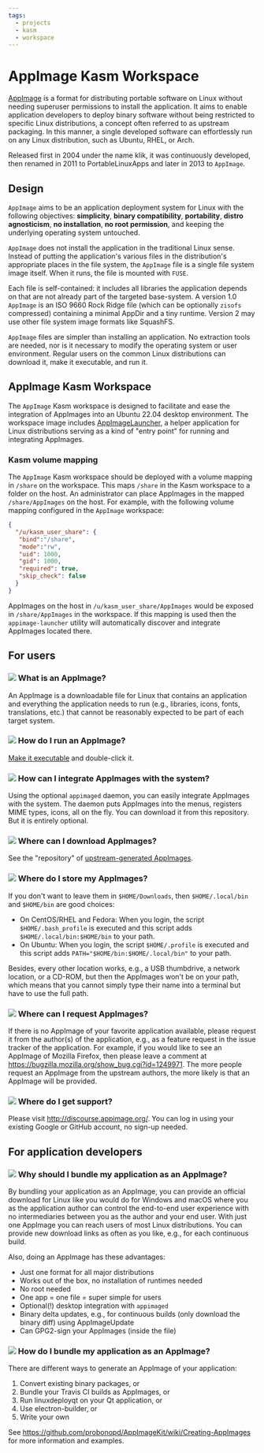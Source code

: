```yaml
---
tags:
  - projects
  - kasm
  - workspace
---
```


# AppImage Kasm Workspace

[AppImage](https://appimage.org) is a format for distributing portable software
on Linux without needing superuser permissions to install the application.
It aims to enable application developers to deploy binary software without
being restricted to specific Linux distributions, a concept often referred
to as upstream packaging. In this manner, a single developed software can
effortlessly run on any Linux distribution, such as Ubuntu, RHEL, or Arch.

Released first in 2004 under the name klik, it was continuously developed,
then renamed in 2011 to PortableLinuxApps and later in 2013 to `AppImage`.

## Design

`AppImage` aims to be an application deployment system for Linux with the
following objectives: **simplicity**, **binary compatibility**, **portability**,
**distro agnosticism**, **no installation**, **no root permission**, and keeping
the underlying operating system untouched.

`AppImage` does not install the application in the traditional Linux sense.
Instead of putting the application's various files in the distribution's
appropriate places in the file system, the `AppImage` file is a single file
system image itself. When it runs, the file is mounted with `FUSE`.

Each file is self-contained: it includes all libraries the application depends
on that are not already part of the targeted base-system. A version 1.0
`AppImage` is an ISO 9660 Rock Ridge file (which can be optionally `zisofs`
compressed) containing a minimal AppDir and a tiny runtime. Version 2 may use
other file system image formats like SquashFS.

`AppImage` files are simpler than installing an application. No extraction tools
are needed, nor is it necessary to modify the operating system or user environment.
Regular users on the common Linux distributions can download it, make it executable,
and run it.

## AppImage Kasm Workspace

The `AppImage` Kasm workspace is designed to facilitate and ease the integration
of AppImages into an Ubuntu 22.04 desktop environment. The workspace image includes
[AppImageLauncher](https://github.com/TheAssassin/AppImageLauncher), a helper
application for Linux distributions serving as a kind of "entry point" for running
and integrating AppImages.

### Kasm volume mapping

The `AppImage` Kasm workspace should be deployed with a volume mapping in `/share`
on the workspace. This maps `/share` in the Kasm workspace to a folder on the host.
An administrator can place AppImages in the mapped `/share/AppImages` on the host.
For example, with the following volume mapping configured in the `AppImage` workspace:

```json
{
  "/u/kasm_user_share": {
   "bind":"/share",
   "mode":"rw",
   "uid": 1000,
   "gid": 1000,
   "required": true,
   "skip_check": false
  }
}
```

AppImages on the host in `/u/kasm_user_share/AppImages` would be exposed in
`/share/AppImages` in the workspace. If this mapping is used then the
`appimage-launcher` utility will automatically discover and integrate
AppImages located there.

## For users

### ![](https://github.com/encharm/Font-Awesome-SVG-PNG/raw/master/black/png/48/question-circle.png) What is an AppImage?

An AppImage is a downloadable file for Linux that contains an application and everything the application needs to run (e.g., libraries, icons, fonts, translations, etc.) that cannot be reasonably expected to be part of each target system.

### ![](https://github.com/encharm/Font-Awesome-SVG-PNG/raw/master/black/png/48/question-circle.png) How do I run an AppImage?

[Make it executable](http://discourse.appimage.org/t/how-to-make-an-appimage-executable/80) and double-click it.

### ![](https://github.com/encharm/Font-Awesome-SVG-PNG/raw/master/black/png/48/question-circle.png) How can I integrate AppImages with the system?

Using the optional `appimaged` daemon, you can easily integrate AppImages with the system. The daemon puts AppImages into the menus, registers MIME types, icons, all on the fly. You can download it from this repository. But it is entirely optional.

### ![](https://github.com/encharm/Font-Awesome-SVG-PNG/raw/master/black/png/48/question-circle.png) Where can I download AppImages?
See the "repository" of [upstream-generated AppImages](https://appimage.github.io/apps/).

### ![](https://github.com/encharm/Font-Awesome-SVG-PNG/raw/master/black/png/48/question-circle.png) Where do I store my AppImages?
If you don't want to leave them in `$HOME/Downloads`, then `$HOME/.local/bin` and `$HOME/bin` are good choices:
* On CentOS/RHEL and Fedora: When you login, the script `$HOME/.bash_profile` is executed and this script adds `$HOME/.local/bin:$HOME/bin` to your path.
* On Ubuntu: When you login, the script `$HOME/.profile` is executed and this script adds `PATH="$HOME/bin:$HOME/.local/bin"` to your path.

Besides, every other location works, e.g., a USB thumbdrive, a network location, or a CD-ROM, but then the AppImages won't be on your path, which means that you cannot simply type their name into a terminal but have to use the full path.

### ![](https://github.com/encharm/Font-Awesome-SVG-PNG/raw/master/black/png/48/question-circle.png) Where can I request AppImages?
If there is no AppImage of your favorite application available, please request it from the author(s) of the application, e.g., as a feature request in the issue tracker of the application. For example, if you would like to see an AppImage of Mozilla Firefox, then please leave a comment at https://bugzilla.mozilla.org/show_bug.cgi?id=1249971. The more people request an AppImage from the upstream authors, the more likely is that an AppImage will be provided.

### ![](https://github.com/encharm/Font-Awesome-SVG-PNG/raw/master/black/png/48/question-circle.png) Where do I get support?

Please visit http://discourse.appimage.org/. You can log in using your existing Google or GitHub account, no sign-up needed.

## For application developers

### ![](https://github.com/encharm/Font-Awesome-SVG-PNG/raw/master/black/png/48/question-circle.png) Why should I bundle my application as an AppImage?

By bundling your application as an AppImage, you can provide an official download for Linux like you would do for Windows and macOS where you as the application author can control the end-to-end user experience with no intermediaries between you as the author and your end user. With just one AppImage you can reach users of most Linux distributions. You can provide new download links as often as you like, e.g., for each continuous build.

Also, doing an AppImage has these advantages:
- Just one format for all major distributions
- Works out of the box, no installation of runtimes needed
- No root needed
- One app = one file = super simple for users
- Optional(!) desktop integration with `appimaged`
- Binary delta updates, e.g., for continuous builds (only download the binary diff) using AppImageUpdate
- Can GPG2-sign your AppImages (inside the file)

### ![](https://github.com/encharm/Font-Awesome-SVG-PNG/raw/master/black/png/48/question-circle.png) How do I bundle my application as an AppImage?

There are different ways to generate an AppImage of your application:

1. Convert existing binary packages, or
2. Bundle your Travis CI builds as AppImages, or
3. Run linuxdeployqt on your Qt application, or
4. Use electron-builder, or
5. Write your own

See https://github.com/probonopd/AppImageKit/wiki/Creating-AppImages for more information and examples.
